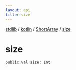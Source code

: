 ```yaml
---
layout: api
title: size
---
```

[stdlib](../../index.md) / [kotlin](../index.md) / [ShortArray](index.md) / [size](size.md)

# size

```
public val size: Int
```
